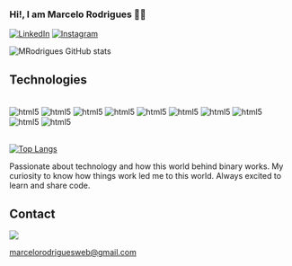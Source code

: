 ### Hi!, I am Marcelo Rodrigues 🖖🏽

[![LinkedIn](https://img.shields.io/badge/LinkedIn-0077B5?style=for-the-badge&logo=linkedin&logoColor=white)](https://www.linkedin.com/in/marcelorodriguesdev/)
[![Instagram](https://img.shields.io/badge/Instagram-E4405F?style=for-the-badge&logo=instagram&logoColor=white)](https://instagram.com/_marcelo.rl)

![MRodrigues GitHub stats](https://github-readme-stats.vercel.app/api?username=MRodrigues51&show_icons=true&theme=dracula)

## Technologies

<div style="display: inline_block"><br/>
    <img align="center" alt="html5" src="https://img.shields.io/badge/HTML5-E34F26?style=for-the-badge&logo=html5&logoColor=white" />
    <img align="center" alt="html5" src="https://img.shields.io/badge/CSS3-1572B6?style=for-the-badge&logo=css3&logoColor=white" />
    <img align="center" alt="html5" src="https://img.shields.io/badge/JavaScript-323330?style=for-the-badge&logo=javascript&logoColor=F7DF1E" />
    <img align="center" alt="html5" src="https://img.shields.io/badge/TypeScript-007ACC?style=for-the-badge&logo=typescript&logoColor=white" />
    <img align="center" alt="html5" src="https://img.shields.io/badge/Node.js-43853D?style=for-the-badge&logo=node.js&logoColor=white" />
    <img align="center" alt="html5" src="https://img.shields.io/badge/React-20232A?style=for-the-badge&logo=react&logoColor=61DAFB" />
    <img align="center" alt="html5" src="https://img.shields.io/badge/Next-black?style=for-the-badge&logo=next.js&logoColor=white" />
    <img align="center" alt="html5" src="https://img.shields.io/badge/Prisma-3982CE?style=for-the-badge&logo=Prisma&logoColor=white" />
    <img align="center" alt="html5" src="https://img.shields.io/badge/nestjs-%23E0234E.svg?style=for-the-badge&logo=nestjs&logoColor=white" />
    <img align="center" alt="html5" src="https://img.shields.io/badge/tailwindcss-%2338B2AC.svg?style=for-the-badge&logo=tailwind-css&logoColor=white" />
    
    
    
    
</div><br/>

[![Top Langs](https://github-readme-stats.vercel.app/api/top-langs/?username=MRodrigues51&layout=compact)](https://github.com/MRodrigues51)


Passionate about technology and how this world behind binary works. My curiosity to know how things work led me to this world. Always excited to learn and share code. 

## Contact

<div style="float:">
    <img align="justify" src="https://img.shields.io/badge/Gmail-D14836?style=for-the-badge&logo=gmail&logoColor=white"/>
</div>

marcelorodriguesweb@gmail.com
